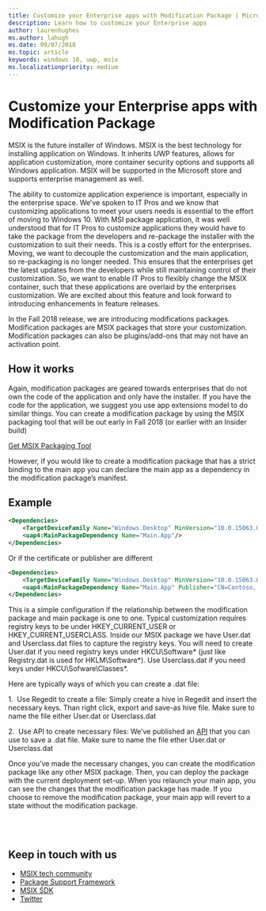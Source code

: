 ```yaml
---
title: Customize your Enterprise apps with Modification Package | Microsoft Docs
description: Learn how to customize your Enterprise apps
author: laurenhughes
ms.author: lahugh
ms.date: 09/07/2018
ms.topic: article
keywords: windows 10, uwp, msix
ms.localizationpriority: medium
---
```


# Customize your Enterprise apps with Modification Package 

MSIX is the future installer of Windows. MSIX is the best technology for installing application on Windows. It inherits UWP features, allows for application customization, more container security options and supports all Windows application. MSIX will be supported in the Microsoft store and supports enterprise management as well. 

The ability to customize application experience is important, especially in the enterprise space. We’ve spoken to IT Pros and we know that customizing applications to meet your users needs is essential to the effort of moving to Windows 10. With MSI package application, it was well understood that for IT Pros to customize applications they would have to take the package from the developers and re-package the installer with the customization to suit their needs. This is a costly effort for the enterprises. Moving, we want to decouple the customization and the main application, so re-packaging is no longer needed. This ensures that the enterprises get the latest updates from the developers while still maintaining control of their customization. So, we want to enable IT Pros to flexibly change the MSIX container, such that these applications are overlaid by the enterprises customization. We are excited about this feature and look forward to introducing enhancements in feature releases. 

In the Fall 2018 release, we are introducing modifications packages. Modification packages are MSIX packages that store your customization. Modification packages can also be plugins/add-ons that may not have an activation point. 

## How it works

Again, modification packages are geared towards enterprises that do not own the code of the application and only have the installer. If you have the code for the application, we suggest you use app extensions model to do similar things. You can create a modification package by using the MSIX packaging tool that will be out early in Fall 2018 (or earlier with an Insider build) 

<div class="nextstepaction"><p><a class="x-hidden-focus" href="https://www.microsoft.com/en-us/p/msix-packaging-tool/9n5lw3jbcxkf" data-linktype="external">Get MSIX Packaging Tool</a></p></div>

However, if you would like to create a modification package that has a strict binding to the main app you can declare the main app as a dependency in the modification package’s manifest. 

## Example 

``` xml
<Dependencies>
    <TargetDeviceFamily Name="Windows.Desktop" MinVersion="10.0.15063.0"/>
    <uap4:MainPackageDependency Name="Main.App"/>
</Dependencies>
```

Or if the certificate or publisher are different 

``` xml
<Dependencies>
    <TargetDeviceFamily Name="Windows.Desktop" MinVersion="10.0.15063.0"/>
    <uap4:MainPackageDependency Name="Main.App" Publisher="CN=Contoso, C=US" />
</Dependencies>

```
This is a simple configuration if the relationship between the modification package and main package is one to one. Typical customization requires registry keys to be under HKEY_CURRENT_USER or HKEY_CURRENT_USERCLASS. Inside our MSIX package we have User.dat and Userclass.dat files to capture the registry keys. You will need to create User.dat if you need registry keys under HKCU\Software\* (just like Registry.dat is used for HKLM\Software\*). Use Userclass.dat if you need keys under HKCU\Sofware\Classes\*. 

Here are typically ways of which you can create a .dat file: 

1.  Use Regedit to create a file: Simply create a hive in Regedit and insert the necessary keys. Than right click, export and save-as hive file. Make sure to name the file either User.dat or Userclass.dat

2.  Use API to create necessary files: We’ve published an [API](https://msdn.microsoft.com/en-us/library/ee210773(v=vs.85).aspx) that you can use to save a .dat file. Make sure to name the file ether User.dat or Userclass.dat


Once you’ve made the necessary changes, you can create the modification package like any other MSIX package. Then, you can deploy the package with the current deployment set-up. When you relaunch your main app, you can see the changes that the modification package has made. If you choose to remove the modification package, your main app will revert to a state without the modification package. 


<br>
<br>

<div class="container centered pageFooter">
    <h2>Keep in touch with us</h2>
    <ul class="links">
        <li>
            <a href="https://techcommunity.microsoft.com/t5/MSIX/ct-p/MSIX">
                MSIX tech community
            </a>
        </li>
        <li>
            <a href="https://github.com/Microsoft/MSIX-PackageSupportFramework/issues">
                Package Support Framework
            </a>
        </li>
        <li>
            <a href="https://github.com/Microsoft/msix-packaging/issues">
                MSIX SDK
            </a>
        </li>
        <li>
            <a href="https://twitter.com/#!/search/realtime/%23msix">
                Twitter
            </a>
        </li>            
    </ul>
</div>


